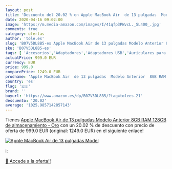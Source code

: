 ```yaml
---
layout: post
title: 'Descuento del 20.02 % en Apple MacBook Air  de 13 pulgadas  Model'
date: 2020-04-16 09:02:00
image: 'https://m.media-amazon.com/images/I/41qfp3PWvcL._SL400_.jpg'
comments: true
category: ofertas
author: 'tole.es'
slug: 'B07V5DL8B5-es Apple MacBook Air de 13 pulgadas Modelo Anterior 8GB RAM...'
sku: 'B07V5DL8B5-es'
tags: [ 'Accesorios','Adaptadores','Adaptadores USB','Auriculares para equipo de audio','Auriculares y accesorios','Electrónica','Informática','apple', ]
actualPrice: 999.0 EUR
currency: EUR
price: 999.0
comparePrice: 1249.0 EUR
prodname: 'Apple MacBook Air  de 13 pulgadas  Modelo Anterior  8GB RAM  128GB de almacenamiento  - Oro'
country: 'es'
flag: '🇪🇸'
brand: ''
buyurl: 'https://www.amazon.es/dp/B07V5DL8B5/?tag=tolees-21'
descuento: '20.02'
average: '1025.9857142857143'
---
```


Tienes [Apple MacBook Air  de 13 pulgadas  Modelo Anterior  8GB RAM  128GB de almacenamiento  - Oro](https://www.amazon.es/dp/B07V5DL8B5/?tag=tolees-21) con un 20.02 % de descuento con precio de oferta de 999.0 EUR (original: 1249.0 EUR) en el siguiente enlace!

[![Apple MacBook Air  de 13 pulgadas  Model](https://m.media-amazon.com/images/I/41qfp3PWvcL._SL400_.jpg)](https://www.amazon.es/dp/B07V5DL8B5/?tag=tolees-21)

ℹ️:


[🛒 Accede a la oferta!!](https://www.amazon.es/dp/B07V5DL8B5/?tag=tolees-21)
